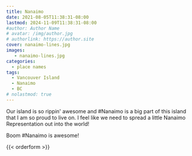 ```yaml
---
title: Nanaimo
date: 2021-08-05T11:38:31-08:00
lastmod: 2024-11-09T11:38:31-08:00
#author: Author Name
# avatar: /img/author.jpg
# authorlink: https://author.site
cover: nanaimo-lines.jpg
images:
   - nanaimo-lines.jpg
categories:
  - place names
tags:
  - Vancouver Island
  - Nanaimo
  - BC
# nolastmod: true
---
```



Our island is so rippin' awesome and #Nanaimo is a big part of this island that I am so proud to live on. I feel like we need to spread a little Nanaimo Representation out into the world!

Boom #Nanaimo is awesome!

<!--more-->
{{< orderform >}}
